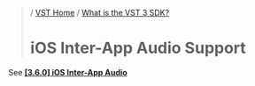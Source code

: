>/ [VST Home](../index.md) / [What is the VST 3 SDK?](../What+is+the+VST+3+SDK/Index.md)
>
># iOS Inter-App Audio Support

See **[[3.6.0] iOS Inter-App Audio](../Technical+Documentation/Change+History/3.6.0/IAA.md)**